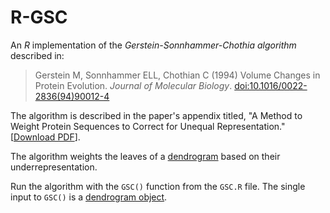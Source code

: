 # R-GSC

An *R* implementation of the *Gerstein-Sonnhammer-Chothia algorithm* described in:

> Gerstein M, Sonnhammer ELL, Chothian C (1994) Volume Changes in Protein Evolution. *Journal of Molecular Biology*. [doi:10.1016/0022-2836(94)90012-4](http://dx.doi.org/10.1016/0022-2836(94)90012-4)

The algorithm is described in the paper's appendix titled, "A Method to Weight Protein Sequences to Correct for Unequal Representation." [[Download PDF](https://pdf.yt/d/Sx3jMbr8vANgxAej/download)].

The algorithm weights the leaves of a [dendrogram](https://en.wikipedia.org/wiki/Dendrogram) based on their underrepresentation.

Run the algorithm with the `GSC()` function from the `GSC.R` file. The single input to `GSC()` is a [dendrogram object](https://stat.ethz.ch/R-manual/R-patched/library/stats/html/dendrogram.html).
